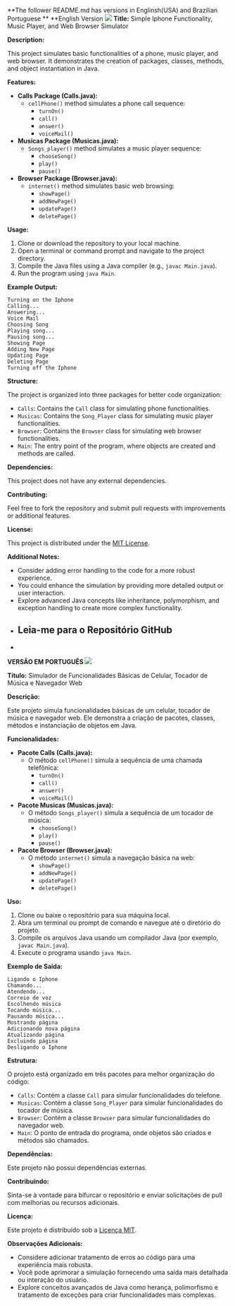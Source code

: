 **The follower README.md has versions in Englinsh(USA)  and Brazilian Portuguese **
**English Version <img src='./united-states-of-america-united-states-svgrepo-com.svg'>
**Title:** Simple Iphone Functionality, Music Player, and Web Browser Simulator

**Description:**

This project simulates basic functionalities of a phone, music player, and web browser. It demonstrates the creation of packages, classes, methods, and object instantiation in Java.

**Features:**

* **Calls Package (Calls.java):**
    * `cellPhone()` method simulates a phone call sequence:
        - `turnOn()`
        - `call()`
        - `answer()`
        - `voiceMail()`
* **Musicas Package (Musicas.java):**
    * `Songs_player()` method simulates a music player sequence:
        - `chooseSong()`
        - `play()`
        - `pause()`
* **Browser Package (Browser.java):**
    * `internet()` method simulates basic web browsing:
        - `showPage()`
        - `addNewPage()`
        - `updatePage()`
        - `deletePage()`

**Usage:**

1. Clone or download the repository to your local machine.
2. Open a terminal or command prompt and navigate to the project directory.
3. Compile the Java files using a Java compiler (e.g., `javac Main.java`).
4. Run the program using `java Main`.

**Example Output:**

```
Turning on the Iphone
Calling...
Answering...
Voice Mail
Choosing Song
Playing song...
Pausing song...
Showing Page
Adding New Page
Updating Page
Deleting Page
Turning off the Iphone
```

**Structure:**

The project is organized into three packages for better code organization:

* `Calls`: Contains the `Call` class for simulating phone functionalities.
* `Musicas`: Contains the `Song_Player` class for simulating music player functionalities.
* `Browser`: Contains the `Browser` class for simulating web browser functionalities.
* `Main`: The entry point of the program, where objects are created and methods are called.

**Dependencies:**

This project does not have any external dependencies.

**Contributing:**

Feel free to fork the repository and submit pull requests with improvements or additional features.

**License:**

This project is distributed under the [MIT License](https://opensource.org/licenses/MIT).

**Additional Notes:**

* Consider adding error handling to the code for a more robust experience.
* You could enhance the simulation by providing more detailed output or user interaction.
* Explore advanced Java concepts like inheritance, polymorphism, and exception handling to create more complex functionality.
* ## Leia-me para o Repositório GitHub
* 
**VERSÃO EM PORTUGUÊS <img src='./flag-for-brazil-svgrepo-com.svg'>**
  
**Título:** Simulador de Funcionalidades Básicas de Celular, Tocador de Música e Navegador Web

**Descrição:**

Este projeto simula funcionalidades básicas de um celular, tocador de música e navegador web. Ele demonstra a criação de pacotes, classes, métodos e instanciação de objetos em Java.

**Funcionalidades:**

* **Pacote Calls (Calls.java):**
    * O método `cellPhone()` simula a sequência de uma chamada telefônica:
        - `turnOn()`
        - `call()`
        - `answer()`
        - `voiceMail()`
* **Pacote Musicas (Musicas.java):**
    * O método `Songs_player()` simula a sequência de um tocador de música:
        - `chooseSong()`
        - `play()`
        - `pause()`
* **Pacote Browser (Browser.java):**
    * O método `internet()` simula a navegação básica na web:
        - `showPage()`
        - `addNewPage()`
        - `updatePage()`
        - `deletePage()`

**Uso:**

1. Clone ou baixe o repositório para sua máquina local.
2. Abra um terminal ou prompt de comando e navegue até o diretório do projeto.
3. Compile os arquivos Java usando um compilador Java (por exemplo, `javac Main.java`).
4. Execute o programa usando `java Main`.

**Exemplo de Saída:**

```
Ligando o Iphone
Chamando...
Atendendo...
Correio de voz
Escolhendo música
Tocando música...
Pausando música...
Mostrando página
Adicionando nova página
Atualizando página
Excluindo página
Desligando o Iphone
```

**Estrutura:**

O projeto está organizado em três pacotes para melhor organização do código:

* `Calls`: Contém a classe `Call` para simular funcionalidades do telefone.
* `Musicas`: Contém a classe `Song_Player` para simular funcionalidades do tocador de música.
* `Browser`: Contém a classe `Browser` para simular funcionalidades do navegador web.
* `Main`: O ponto de entrada do programa, onde objetos são criados e métodos são chamados.

**Dependências:**

Este projeto não possui dependências externas.

**Contribuindo:**

Sinta-se à vontade para bifurcar o repositório e enviar solicitações de pull com melhorias ou recursos adicionais.

**Licença:**

Este projeto é distribuído sob a [Licença MIT](https://opensource.org/licenses/MIT).

**Observações Adicionais:**

* Considere adicionar tratamento de erros ao código para uma experiência mais robusta.
* Você pode aprimorar a simulação fornecendo uma saída mais detalhada ou interação do usuário.
* Explore conceitos avançados de Java como herança, polimorfismo e tratamento de exceções para criar funcionalidades mais complexas.
